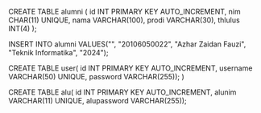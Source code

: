 CREATE TABLE alumni (
            id INT PRIMARY KEY AUTO_INCREMENT,
            nim CHAR(11) UNIQUE,
            nama VARCHAR(100),
            prodi VARCHAR(30),
            thlulus INT(4)
        );

INSERT INTO alumni VALUES("", "20106050022", "Azhar Zaidan Fauzi", "Teknik Informatika", "2024");

CREATE TABLE user(
        id INT PRIMARY KEY AUTO_INCREMENT,
        username VARCHAR(50) UNIQUE,
        password VARCHAR(255));
    )

CREATE TABLE alu(
    id INT PRIMARY KEY AUTO_INCREMENT,
        alunim VARCHAR(11) UNIQUE,
        alupassword VARCHAR(255));
